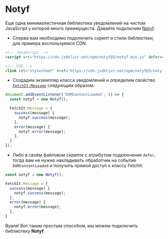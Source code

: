 # Notyf

Еще одна минималистичная библиотека уведомлений на чистом JavaScript у которой много преимуществ. Давайте подключим [Notyf](https://carlosroso.com/notyf/).

- Сперва вам необходимо подключить скрипт и стили библиотеки, для примера воспользуемся CDN.

```html
<!-- JavaScript -->
<script src="https://cdn.jsdelivr.net/npm/notyf@3/notyf.min.js" defer></script>

<!-- CSS -->
<link rel="stylesheet" href="https://cdn.jsdelivr.net/npm/notyf@3/notyf.min.css">
```

- Создадим экземпляр класса уведомлений и определим свойство [`FetchIt.Message`](/components/fetchit/frontend/class#fetchitmessage) следующим образом:

```js
document.addEventListener('DOMContentLoaded', () => {
  const notyf = new Notyf();

  FetchIt.Message = {
    success(message) {
      notyf.success(message);
    },
    error(message) {
      notyf.error(message);
    },
  }
});
```

- Либо в своём файловом скрипте с атрибутом подключения `defer`, тогда вам не нужно накладывать обработчик на событие `DOMContentLoaded` и получить прямой доступ к классу FetchIt:

```js
const notyf = new Notyf();

FetchIt.Message = {
  success(message) {
    notyf.success(message);
  },
  error(message) {
    notyf.error(message);
  },
}
```

Вуаля! Вот таким простым способом, мы можем подключить библиотеку **Notyf**.
